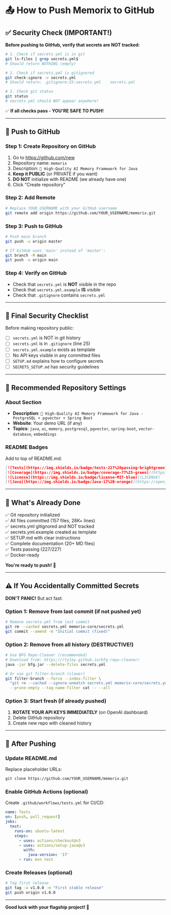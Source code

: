 # 📤 How to Push Memorix to GitHub

## ✅ Security Check (IMPORTANT!)

**Before pushing to GitHub, verify that secrets are NOT tracked:**

```bash
# 1. Check if secrets.yml is in git
git ls-files | grep secrets.yml$
# Should return NOTHING (empty)

# 2. Check if secrets.yml is gitignored
git check-ignore -v secrets.yml
# Should return: .gitignore:25:secrets.yml    secrets.yml

# 3. Check git status
git status
# secrets.yml should NOT appear anywhere!
```

✅ **If all checks pass - YOU'RE SAFE TO PUSH!**

---

## 🚀 Push to GitHub

### Step 1: Create Repository on GitHub
1. Go to https://github.com/new
2. Repository name: `memorix`
3. Description: `🧠 High-Quality AI Memory Framework for Java`
4. **Keep it PUBLIC** (or PRIVATE if you want)
5. **DO NOT** initialize with README (we already have one)
6. Click "Create repository"

### Step 2: Add Remote
```bash
# Replace YOUR_USERNAME with your GitHub username
git remote add origin https://github.com/YOUR_USERNAME/memorix.git
```

### Step 3: Push to GitHub
```bash
# Push main branch
git push -u origin master

# If GitHub uses 'main' instead of 'master':
git branch -M main
git push -u origin main
```

### Step 4: Verify on GitHub
- Check that `secrets.yml` is **NOT** visible in the repo
- Check that `secrets.yml.example` **IS** visible
- Check that `.gitignore` contains `secrets.yml`

---

## 🔐 Final Security Checklist

Before making repository public:

- [ ] `secrets.yml` is NOT in git history
- [ ] `secrets.yml` is in `.gitignore` (line 25)
- [ ] `secrets.yml.example` exists as template
- [ ] No API keys visible in any committed files
- [ ] `SETUP.md` explains how to configure secrets
- [ ] `SECRETS_SETUP.md` has security guidelines

---

## 📝 Recommended Repository Settings

### About Section
- **Description**: `🧠 High-Quality AI Memory Framework for Java - PostgreSQL + pgvector + Spring Boot`
- **Website**: Your demo URL (if any)
- **Topics**: `java`, `ai`, `memory`, `postgresql`, `pgvector`, `spring-boot`, `vector-database`, `embeddings`

### README Badges
Add to top of README.md:
```markdown
[![Tests](https://img.shields.io/badge/tests-227%20passing-brightgreen)](https://github.com/YOUR_USERNAME/memorix)
[![Coverage](https://img.shields.io/badge/coverage-77%25-green)](https://github.com/YOUR_USERNAME/memorix)
[![License](https://img.shields.io/badge/license-MIT-blue)](LICENSE)
[![Java](https://img.shields.io/badge/Java-17%2B-orange)](https://openjdk.java.net/)
```

---

## 🎯 What's Already Done

✅ Git repository initialized  
✅ All files committed (157 files, 28K+ lines)  
✅ secrets.yml gitignored and NOT tracked  
✅ secrets.yml.example created as template  
✅ SETUP.md with clear instructions  
✅ Complete documentation (20+ MD files)  
✅ Tests passing (227/227)  
✅ Docker-ready  

**You're ready to push!** 🚀

---

## ⚠️ If You Accidentally Committed Secrets

**DON'T PANIC!** But act fast:

### Option 1: Remove from last commit (if not pushed yet)
```bash
# Remove secrets.yml from last commit
git rm --cached secrets.yml memorix-core/secrets.yml
git commit --amend -m "Initial commit (fixed)"
```

### Option 2: Remove from all history (DESTRUCTIVE!)
```bash
# Use BFG Repo-Cleaner (recommended)
# Download from: https://rtyley.github.io/bfg-repo-cleaner/
java -jar bfg.jar --delete-files secrets.yml

# Or use git filter-branch (slower)
git filter-branch --force --index-filter \
  "git rm --cached --ignore-unmatch secrets.yml memorix-core/secrets.yml" \
  --prune-empty --tag-name-filter cat -- --all
```

### Option 3: Start fresh (if already pushed)
1. **ROTATE YOUR API KEYS IMMEDIATELY** (on OpenAI dashboard)
2. Delete GitHub repository
3. Create new repo with cleaned history

---

## 🎉 After Pushing

### Update README.md
Replace placeholder URLs:
```markdown
git clone https://github.com/YOUR_USERNAME/memorix.git
```

### Enable GitHub Actions (optional)
Create `.github/workflows/tests.yml` for CI/CD:
```yaml
name: Tests
on: [push, pull_request]
jobs:
  test:
    runs-on: ubuntu-latest
    steps:
      - uses: actions/checkout@v3
      - uses: actions/setup-java@v3
        with:
          java-version: '17'
      - run: mvn test
```

### Create Releases (optional)
```bash
# Tag first release
git tag -a v1.0.0 -m "First stable release"
git push origin v1.0.0
```

---

**Good luck with your flagship project! 🚀**

